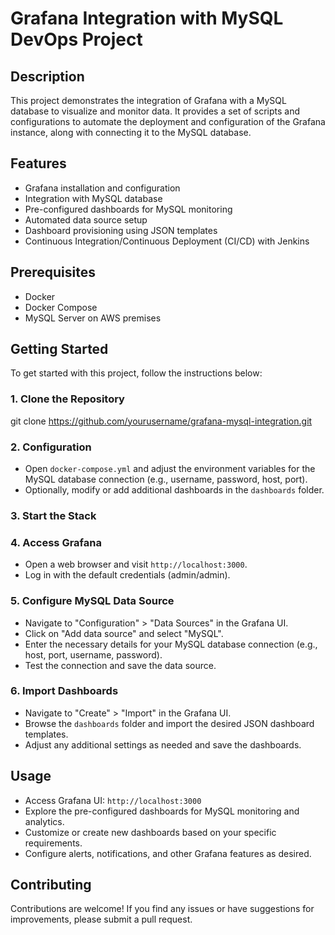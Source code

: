 # Grafana Integration with MySQL DevOps Project

## Description
This project demonstrates the integration of Grafana with a MySQL database to visualize and monitor data. It provides a set of scripts and configurations to automate the deployment and configuration of the Grafana instance, along with connecting it to the MySQL database.

## Features
- Grafana installation and configuration
- Integration with MySQL database
- Pre-configured dashboards for MySQL monitoring
- Automated data source setup
- Dashboard provisioning using JSON templates
- Continuous Integration/Continuous Deployment (CI/CD) with Jenkins

## Prerequisites
- Docker
- Docker Compose
- MySQL Server on AWS premises

## Getting Started
To get started with this project, follow the instructions below:

### 1. Clone the Repository
git clone https://github.com/yourusername/grafana-mysql-integration.git


### 2. Configuration
- Open `docker-compose.yml` and adjust the environment variables for the MySQL database connection (e.g., username, password, host, port).
- Optionally, modify or add additional dashboards in the `dashboards` folder.

### 3. Start the Stack

### 4. Access Grafana
- Open a web browser and visit `http://localhost:3000`.
- Log in with the default credentials (admin/admin).

### 5. Configure MySQL Data Source
- Navigate to "Configuration" > "Data Sources" in the Grafana UI.
- Click on "Add data source" and select "MySQL".
- Enter the necessary details for your MySQL database connection (e.g., host, port, username, password).
- Test the connection and save the data source.

### 6. Import Dashboards
- Navigate to "Create" > "Import" in the Grafana UI.
- Browse the `dashboards` folder and import the desired JSON dashboard templates.
- Adjust any additional settings as needed and save the dashboards.

## Usage
- Access Grafana UI: `http://localhost:3000`
- Explore the pre-configured dashboards for MySQL monitoring and analytics.
- Customize or create new dashboards based on your specific requirements.
- Configure alerts, notifications, and other Grafana features as desired.

## Contributing
Contributions are welcome! If you find any issues or have suggestions for improvements, please submit a pull request.
